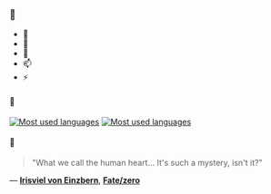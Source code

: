 ### 👋

- 🔭
- 🌱
- 💬
- 📫
- ⚡

#### 🧏

[![Most used languages](https://github-readme-stats-aynah.vercel.app/api/top-langs/?username=aynh&theme=solarized-dark&langs_count=6&layout=compact&hide_title=true)](https://github.com/anuraghazra/github-readme-stats#gh-dark-mode-only)
[![Most used languages](https://github-readme-stats-aynah.vercel.app/api/top-langs/?username=aynh&theme=solarized-light&langs_count=6&layout=compact&hide_title=true)](https://github.com/anuraghazra/github-readme-stats#gh-light-mode-only)

#### 💬

> "What we call the human heart... It's such a mystery, isn't it?"

&mdash; [**Irisviel von Einzbern**](https://myanimelist.net/character.php?q=Irisviel%20von%20Einzbern&cat=character), [**Fate/zero**](https://myanimelist.net/search/all?q=Fate%2Fzero&cat=all)
